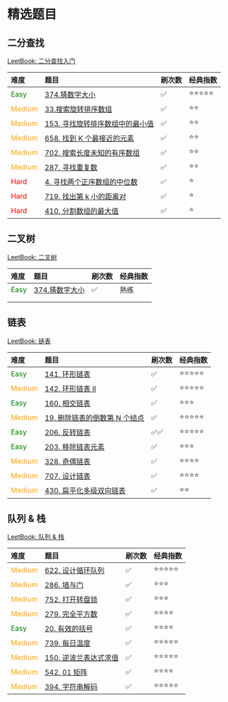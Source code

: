 # 精选题目


<!--more-->

## 二分查找

[LeetBook: 二分查找入门](https://leetcode-cn.com/study-plan/binary-search/)

| 难度                               | 题目                                                                                             | 刷次数 | 经典指数  |
|:-------------------------------- |:---------------------------------------------------------------------------------------------- |:--- |:----- |
| <font color=green>Easy</font>    | [374.猜数字大小](https://leetcode-cn.com/problems/guess-number-higher-or-lower/)                    | ✅   | ⭐⭐⭐⭐⭐ |
| <font color=orange>Medium</font> | [33.搜索旋转排序数组](https://leetcode-cn.com/problems/search-in-rotated-sorted-array/)                | ✅   | ⭐⭐    |
| <font color=orange>Medium</font> | [153. 寻找旋转排序数组中的最小值](https://leetcode-cn.com/problems/find-minimum-in-rotated-sorted-array/)   | ✅   | ⭐⭐    |
| <font color=orange>Medium</font> | [658. 找到 K 个最接近的元素](https://leetcode-cn.com/problems/find-k-closest-elements/)                 | ✅   | ⭐⭐    |
| <font color=orange>Medium</font> | [702. 搜索长度未知的有序数组](https://leetcode-cn.com/problems/search-in-a-sorted-array-of-unknown-size/) | ✅   | ⭐⭐    |
| <font color=orange>Medium</font> | [287. 寻找重复数](https://leetcode-cn.com/problems/find-the-duplicate-number/)                      | ✅   | ⭐⭐    |
| <font color=red>Hard</font>      | [4. 寻找两个正序数组的中位数](https://leetcode-cn.com/problems/median-of-two-sorted-arrays/)               | ✅   | ⭐     |
| <font color=red>Hard</font>      | [719. 找出第 k 小的距离对](https://leetcode-cn.com/problems/find-k-th-smallest-pair-distance/)         | ✅   | ⭐     |
| <font color=red>Hard</font>      | [410. 分割数组的最大值](https://leetcode-cn.com/problems/split-array-largest-sum/)                     | ✅   | ⭐     |

## 二叉树

[LeetBook: 二叉树](https://leetcode-cn.com/leetbook/detail/data-structure-binary-tree/)

| 难度                            | 题目                                                                          | 刷次数 | 经典指数 |
|:----------------------------- |:--------------------------------------------------------------------------- |:--- |:---- |
| <font color=green>Easy</font> | [374.猜数字大小](https://leetcode-cn.com/problems/guess-number-higher-or-lower/) | ✅   | 熟练   |
|                               |                                                                             |     |      |
|                               |                                                                             |     |      |

## 链表

[LeetBook: 链表](https://leetcode-cn.com/leetbook/detail/linked-list/)

| 难度                               | 题目                                                                                          | 刷次数 | 经典指数  |
|:-------------------------------- |:------------------------------------------------------------------------------------------- |:--- |:----- |
| <font color=green>Easy</font>    | [141. 环形链表](https://leetcode-cn.com/problems/linked-list-cycle/)                            | ✅   | ⭐⭐⭐⭐⭐ |
| <font color=orange>Medium</font> | [142. 环形链表 II](https://leetcode-cn.com/problems/linked-list-cycle-ii/)                      | ✅   | ⭐⭐⭐⭐⭐ |
| <font color=green>Easy</font>    | [160. 相交链表](https://leetcode-cn.com/problems/intersection-of-two-linked-lists/)             | ✅   | ⭐⭐⭐   |
| <font color=orange>Medium</font> | [19. 删除链表的倒数第 N 个结点](https://leetcode-cn.com/problems/remove-nth-node-from-end-of-list/)    | ✅   | ⭐⭐⭐⭐⭐ |
| <font color=green>Easy</font>    | [206. 反转链表](https://leetcode-cn.com/problems/reverse-linked-list/)                          | ✅✅  | ⭐⭐⭐⭐⭐ |
| <font color=green>Easy</font>    | [203. 移除链表元素](https://leetcode-cn.com/problems/remove-linked-list-elements/)                | ✅   | ⭐⭐⭐   |
| <font color=orange>Medium</font> | [328. 奇偶链表](https://leetcode-cn.com/problems/odd-even-linked-list/)                         | ✅   | ⭐⭐⭐⭐  |
| <font color=orange>Medium</font> | [707. 设计链表](https://leetcode-cn.com/problems/design-linked-list/)                           | ✅   | ⭐⭐⭐⭐  |
| <font color=orange>Medium</font> | [430. 扁平化多级双向链表](https://leetcode-cn.com/problems/flatten-a-multilevel-doubly-linked-list/) | ✅   | ⭐⭐    |

## 队列 & 栈

[LeetBook: 队列 & 栈](https://leetcode-cn.com/leetbook/detail/queue-stack/)

| 难度                               | 题目                                                                                  | 刷次数 | 经典指数  |
|:-------------------------------- |:----------------------------------------------------------------------------------- |:--- |:----- |
| <font color=orange>Medium</font> | [622. 设计循环队列](https://leetcode-cn.com/problems/design-circular-queue/solution/)     | ✅   | ⭐⭐⭐⭐⭐ |
| <font color=orange>Medium</font> | [286. 墙与门](https://leetcode-cn.com/problems/walls-and-gates/)                       | ✅   | ⭐⭐⭐   |
| <font color=orange>Medium</font> | [752. 打开转盘锁](https://leetcode-cn.com/problems/open-the-lock/)                       | ✅   | ⭐⭐⭐   |
| <font color=orange>Medium</font> | [279. 完全平方数](https://leetcode-cn.com/problems/perfect-squares/)                     | ✅   | ⭐⭐⭐⭐  |
| <font color=green>Easy</font>    | [20. 有效的括号](https://leetcode-cn.com/problems/valid-parentheses/)                    | ✅   | ⭐⭐⭐⭐  |
| <font color=orange>Medium</font> | [739. 每日温度](https://leetcode-cn.com/problems/daily-temperatures/)                   | ✅   | ⭐⭐⭐⭐⭐ |
| <font color=orange>Medium</font> | [150. 逆波兰表达式求值](https://leetcode-cn.com/problems/evaluate-reverse-polish-notation/) | ✅   | ⭐⭐⭐⭐⭐ |
| <font color=orange>Medium</font> | [542. 01 矩阵](https://leetcode-cn.com/problems/01-matrix/)                           | ✅   | ⭐⭐⭐⭐  |
| <font color=orange>Medium</font> | [394. 字符串解码](https://leetcode-cn.com/problems/decode-string/)                       | ✅   | ⭐⭐⭐⭐⭐ |

